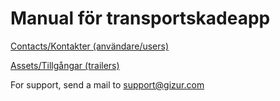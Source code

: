 # Manual för transportskadeapp

[Contacts/Kontakter (användare/users)](./contacts.md)

[Assets/Tillgångar (trailers)](./assets.md)

For support, send a mail to support@gizur.com
